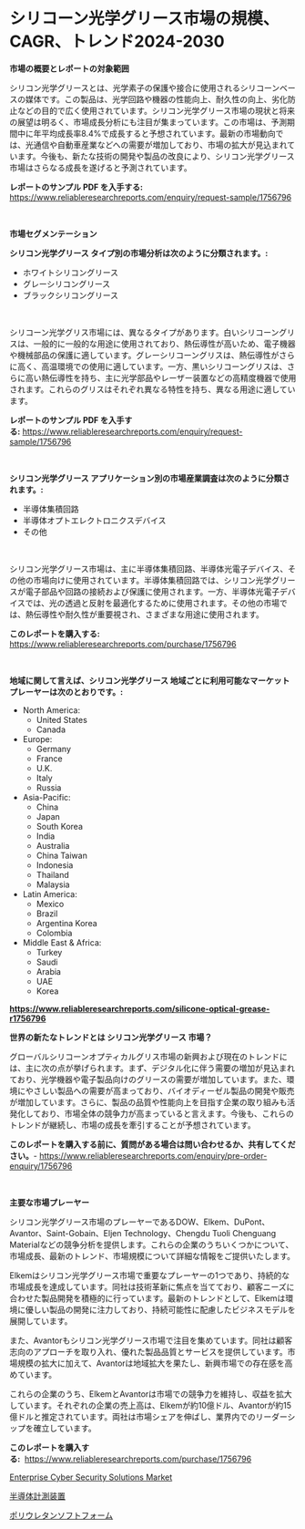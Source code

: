 <p><h1>シリコーン光学グリース市場の規模、CAGR、トレンド2024-2030</h1></p><p><strong>市場の概要とレポートの対象範囲</strong></p>
<p><p>シリコン光学グリースとは、光学素子の保護や接合に使用されるシリコーンベースの媒体です。この製品は、光学回路や機器の性能向上、耐久性の向上、劣化防止などの目的で広く使用されています。シリコン光学グリース市場の現状と将来の展望は明るく、市場成長分析にも注目が集まっています。この市場は、予測期間中に年平均成長率8.4%で成長すると予想されています。最新の市場動向では、光通信や自動車産業などへの需要が増加しており、市場の拡大が見込まれています。今後も、新たな技術の開発や製品の改良により、シリコン光学グリース市場はさらなる成長を遂げると予測されています。</p></p>
<p><strong>レポートのサンプル PDF を入手する:</strong> <a href="https://www.reliableresearchreports.com/enquiry/request-sample/1756796">https://www.reliableresearchreports.com/enquiry/request-sample/1756796</a></p>
<p>&nbsp;</p>
<p><strong>市場セグメンテーション</strong></p>
<p><strong>シリコン光学グリース タイプ別の市場分析は次のように分類されます。:</strong></p>
<p><ul><li>ホワイトシリコングリース</li><li>グレーシリコングリース</li><li>ブラックシリコングリース</li></ul></p>
<p>&nbsp;</p>
<p><p>シリコーン光学グリス市場には、異なるタイプがあります。白いシリコーングリスは、一般的に一般的な用途に使用されており、熱伝導性が高いため、電子機器や機械部品の保護に適しています。グレーシリコーングリスは、熱伝導性がさらに高く、高温環境での使用に適しています。一方、黒いシリコーングリスは、さらに高い熱伝導性を持ち、主に光学部品やレーザー装置などの高精度機器で使用されます。これらのグリスはそれぞれ異なる特性を持ち、異なる用途に適しています。</p></p>
<p><strong>レポートのサンプル PDF を入手する:</strong>&nbsp;<a href="https://www.reliableresearchreports.com/enquiry/request-sample/1756796">https://www.reliableresearchreports.com/enquiry/request-sample/1756796</a></p>
<p>&nbsp;</p>
<p><strong> シリコン光学グリース アプリケーション別の市場産業調査は次のように分類されます。:</strong></p>
<p><ul><li>半導体集積回路</li><li>半導体オプトエレクトロニクスデバイス</li><li>その他</li></ul></p>
<p>&nbsp;</p>
<p><p>シリコン光学グリース市場は、主に半導体集積回路、半導体光電子デバイス、その他の市場向けに使用されています。半導体集積回路では、シリコン光学グリースが電子部品や回路の接続および保護に使用されます。一方、半導体光電子デバイスでは、光の透過と反射を最適化するために使用されます。その他の市場では、熱伝導性や耐久性が重要視され、さまざまな用途に使用されます。</p></p>
<p><strong>このレポートを購入する:</strong>&nbsp; <a href="https://www.reliableresearchreports.com/purchase/1756796">https://www.reliableresearchreports.com/purchase/1756796</a></p>
<p>&nbsp;</p>
<p><strong>地域に関して言えば、シリコン光学グリース 地域ごとに利用可能なマーケットプレーヤーは次のとおりです。:</strong></p>
<p><ul>
    <li>
        North America:
        <ul>
            <li>United States</li>
            <li>Canada</li>
        </ul>
    </li>
    <li>
        Europe:
        <ul>
            <li>Germany</li>
            <li>France</li>
            <li>U.K.</li>
            <li>Italy</li>
            <li>Russia</li>
        </ul>
    </li>
    <li>
        Asia-Pacific:
        <ul>
            <li>China</li>
            <li>Japan</li>
            <li>South Korea</li>
            <li>India</li>
            <li>Australia</li>
            <li>China Taiwan</li>
            <li>Indonesia</li>
            <li>Thailand</li>
            <li>Malaysia</li>
        </ul>
    </li>
    <li>
        Latin America:
        <ul>
            <li>Mexico</li>
            <li>Brazil</li>
            <li>Argentina Korea</li>
            <li>Colombia</li>
        </ul>
    </li>
    <li>
        Middle East & Africa:
        <ul>
            <li>Turkey</li>
            <li>Saudi</li>
            <li>Arabia</li>
            <li>UAE</li>
            <li>Korea</li>
        </ul>
    </li>
    </ul></p>
<p><strong><a href="https://www.reliableresearchreports.com/silicone-optical-grease-r1756796">https://www.reliableresearchreports.com/silicone-optical-grease-r1756796</a></strong>&nbsp;</p>
<p><strong>世界の新たなトレンドとは シリコン光学グリース 市場？</strong></p>
<p><p>グローバルシリコーンオプティカルグリス市場の新興および現在のトレンドには、主に次の点が挙げられます。まず、デジタル化に伴う需要の増加が見込まれており、光学機器や電子製品向けのグリースの需要が増加しています。また、環境にやさしい製品への需要が高まっており、バイオディーゼル製品の開発や販売が増加しています。さらに、製品の品質や性能向上を目指す企業の取り組みも活発化しており、市場全体の競争力が高まっていると言えます。今後も、これらのトレンドが継続し、市場の成長を牽引することが予想されています。</p></p>
<p><strong>このレポートを購入する前に、質問がある場合は問い合わせるか、共有してください。</strong>- <a href="https://www.reliableresearchreports.com/enquiry/pre-order-enquiry/1756796">https://www.reliableresearchreports.com/enquiry/pre-order-enquiry/1756796</a></p>
<p>&nbsp;</p>
<p><strong>主要な市場プレーヤー</strong></p>
<p><p>シリコン光学グリース市場のプレーヤーであるDOW、Elkem、DuPont、Avantor、Saint-Gobain、Eljen Technology、Chengdu Tuoli Chenguang Materialなどの競争分析を提供します。これらの企業のうちいくつかについて、市場成長、最新のトレンド、市場規模について詳細な情報をご提供いたします。</p><p>Elkemはシリコン光学グリース市場で重要なプレーヤーの1つであり、持続的な市場成長を達成しています。同社は技術革新に焦点を当てており、顧客ニーズに合わせた製品開発を積極的に行っています。最新のトレンドとして、Elkemは環境に優しい製品の開発に注力しており、持続可能性に配慮したビジネスモデルを展開しています。</p><p>また、Avantorもシリコン光学グリース市場で注目を集めています。同社は顧客志向のアプローチを取り入れ、優れた製品品質とサービスを提供しています。市場規模の拡大に加えて、Avantorは地域拡大を果たし、新興市場での存在感を高めています。</p><p>これらの企業のうち、ElkemとAvantorは市場での競争力を維持し、収益を拡大しています。それぞれの企業の売上高は、Elkemが約10億ドル、Avantorが約15億ドルと推定されています。両社は市場シェアを伸ばし、業界内でのリーダーシップを確立しています。</p></p>
<p><strong>このレポートを購入する:</strong>&nbsp;&nbsp;<a href="https://www.reliableresearchreports.com/purchase/1756796">https://www.reliableresearchreports.com/purchase/1756796</a></p>
<p><p><a href="https://github.com/mbisetmhermsr/Market-Research-Report-List-2/blob/main/enterprise-cyber-security-solutions-market.md">Enterprise Cyber Security Solutions Market</a></p><p><a href="https://github.com/RodHoppe07/Market-Research-Report-List-1/blob/main/407546325109.md">半導体計測装置</a></p><p><a href="https://github.com/laurenreichert/Market-Research-Report-List-1/blob/main/725499025108.md">ポリウレタンソフトフォーム</a></p></p>